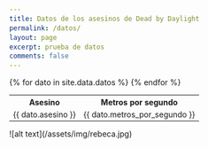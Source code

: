 ```yaml
---
title: Datos de los asesinos de Dead by Daylight
permalink: /datos/
layout: page
excerpt: prueba de datos
comments: false
---
```


<table>
        <tr>
            <th>Asesino</th>
            <th>Metros por segundo</th>
        </tr>
    {% for dato in site.data.datos %}
        <tr>
            <td>{{ dato.asesino }}</td>
            <td>{{ dato.metros_por_segundo }}</td>
        </tr>
    {% endfor %}</table>

<div class="centra">
![alt text](/assets/img/rebeca.jpg)
</div>